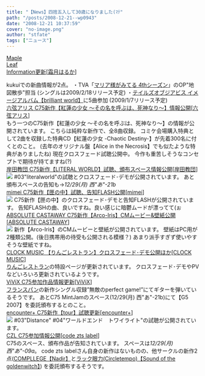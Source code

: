 ```yaml
---
title: "【News】四捨五入して30歳になりました(ﾏﾃ"
path: "/posts/2008-12-21--wp0943"
date: "2008-12-21 10:37:59"
cover: "no-image.png"
author: "stfate"
tags: ["ニュース"]
---
```


<style type="text/css">
<!--
p {white-space: pre-wrap};
-->
</style>

<a class="topics" href="http://shimotsukin.com/" target="_blank">Maple Leaf Information更新</a><span class="junre">[<a href="http://shimotsukin.com/" target="_blank">霜月はるか</a>]</span>
<div class="news">kukuiでの新曲情報が2点。
・TVA「<a href="http://www.gokigenyou.com/" target="_blank">マリア様がみてる 4thシーズン</a>」のOP"地図散歩"担当
(シングルは2009/2/18リリース予定)
・<a href="http://www.lantis.jp/new-release/data2.php?id=fcd14200d9234b7e55bc9ebf2d05e2ac" target="_blank">テイルズオブジアビス イメージアルバム【brilliant world】</a>に5曲参加
(2009/1/7リリース予定)</div>
<a class="topics" href="http://www.rokugen.net/" target="_blank">六弦アリス C75新作【紅蓮の少女 ～その名を呼ぶは、死神なり～】情報公開</a><span class="junre">[<a href="http://www.rokugen.net/" target="_blank">六弦アリス</a>]</span>
<div class="news">もう一つのC75新作【紅蓮の少女 ～その名を呼ぶは、死神なり～】の情報が公開されています。
こちらは純粋な新作で、全8曲収録。
コミケ会場購入特典として2曲を収録した特典CD【紅蓮の少女 -Chaotic Destiny-】が先着300名に付くとのこと。
(去年のオリジナル盤【Alice in the Necrosis】でも似たような特典がありましたね)
現在クロスフェード試聴公開中。
今作も重苦しそうなコンセプトで期待が持てますね(?)</div>
<a class="topics" href="http://k-kyoudan.s61.xrea.com/" target="_blank">岸田教団 C75新作【LITERAL WORLD】試聴、頒布スペース情報公開</a><span class="junre">[<a href="http://k-kyoudan.s61.xrea.com/" target="_blank">岸田教団</a>]</span>
<div class="news"><a href="http://k-kyoudan.s61.xrea.com/" target="_blank"><img src="http://stfate.net/img/LW_Banner01_468.jpg"  class="image" /></a>
#03"literalworld"の試聴とクロスフェード･デモが公開されています。
あと頒布スペースの告知も→<em>12/29(月) 西"あ"-21b</em></div>
<a class="topics" href="http://totsu-kuni.net/" target="_blank">mimei C75新作【匣の中】試聴、告知FLASH公開</a><span class="junre">[<a href="http://totsu-kuni.net/" target="_blank">mimei</a>]</span>
<div class="news"><a href="http://totsu-kuni.net/" target="_blank"><img src="http://stfate.net/img/mimei_hako1.jpg" class="image" /></a>
C75新作【匣の中】のクロスフェード･デモと告知FLASHが公開されています。
告知FLASHの曲、良いですね。良い感じに暗鬱ムードが漂ってて(ぉ</div>
<a class="topics" href="http://shule-aroon.sakura.ne.jp/arco-iris/" target="_blank">ABSOLUTE CASTAWAY C75新作【Arco-Iris】CMムービー&壁紙公開</a><span class="junre">[<a href="http://shule-aroon.sakura.ne.jp/" target="_blank">ABSOLUTE CASTAWAY</a>]</span>
<div class="news"><a href="http://shule-aroon.sakura.ne.jp/arco-iris/" target="_blank"><img src="http://shule-aroon.sakura.ne.jp/arco-iris/banner_b.jpg"></a>
新作【Arco-Iris】のCMムービーと壁紙が公開されています。
壁紙はPC用が2種類公開。(後日携帯用の待受も公開される模様？)
あまり派手すぎず使いやすそうな壁紙ですね。</div>
<a class="topics" href="http://www.clock-music.com/" target="_blank">CLOCK MUSIC 【りんごレストラン】クロスフェード･デモ公開ほか</a><span class="junre">[<a href="http://www.clock-music.com/" target="_blank">CLOCK MUSIC</a>]</span>
<div class="news"><a href="http://www.hirahira.net/products/ringoR/index.html" target="_blank">りんごレストラン</a>の特設ページが更新されています。
クロスフェード･デモやPVなどいろいろ更新されているようです。</div>
<a class="topics" href="http://www.vivix.info/" target="_blank">ViViX C75参加作品情報更新</a><span class="junre">[<a href="http://www.vivix.info/" target="_blank">ViViX</a>]</span>
<div class="news"><a href="http://www13.plala.or.jp/french/french_index.htm" target="_blank">フランスパン</a>の新作シングル収録”無敵のperfect game!”にてギターを弾いているそうです。
あとC75 MintJamのスペース(12/29(月) 西"あ"-21b)にて【G5 2007】を委託頒布するとのこと。</div>
<a class="topics" href="http://encounter-p.net/" target="_blank">encounter+ C75新作【tour】試聴更新</a><span class="junre">[<a href="http://encounter-p.net/" target="_blank">encounter+</a>]</span>
<div class="news"><a href="http://encounter-p.net/tour/" target="_blank"><img src="http://encounter-p.net/tour/bana2.jpg"></a>
#03"Distance" #04"ワールドエンド　トワイライト"の試聴が公開されています。</div>
<a class="topics" href="http://www.codeztslabel.com/" target="_blank">CZL C75参加情報公開</a><span class="junre">[<a href="http://www.codeztslabel.com/" target="_blank">code zts label</a>]</span>
<div class="news">C75のスペース、頒布作品が告知されています。
スペースは<em>12/29(月) 西"あ"-09a</em>。
code zts labelさん自身の新作はないものの、他サークルの新作2点(<a href="http://www.compllege.com/nadir/" target="_blank">COMPLLEGE【Nadir】</a>と<a href="http://www.circletempo.net/ganriki/" target="_blank">ラック眼力(Circletempo)【Sound of the goldenwitch】</a>)
を委託頒布するそうです。</div>
